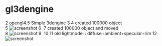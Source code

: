 # gl3dengine
2
opengl4.5 Simple 3dengine
3
<instancing>
4
created 100000 object<br>
5
![screenshot](https://user-images.githubusercontent.com/8508812/63452332-f9f5bc00-c480-11e9-9a02-972759481f94.png)
6
​
7
created 100000 object and moved<br>
8
![screenshot](https://user-images.githubusercontent.com/8508812/63452130-82c02800-c480-11e9-9483-cb7bae3b1033.png)
9
​
10
<lighting>
11
old lightmodel : diffuse+ambient+specular+rim
12
![screenshot](https://user-images.githubusercontent.com/8508812/62795222-3cc6a400-bb11-11e9-8b7f-9bf16c795b13.png)
